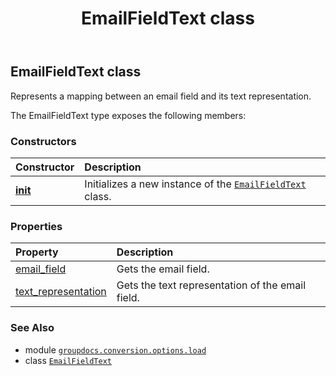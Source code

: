 ﻿---
title: EmailFieldText class
second_title: GroupDocs.Conversion for Python via .NET API References
description: 
type: docs
weight: 110
url: /python-net/groupdocs.conversion.options.load/emailfieldtext/
is_root: false
---

## EmailFieldText class

Represents a mapping between an email field and its text representation.



The EmailFieldText type exposes the following members:

### Constructors
| Constructor | Description |
| :- | :- |
| [__init__](/conversion/python-net/groupdocs.conversion.options.load/emailfieldtext/__init__/#groupdocs.conversion.options.load.EmailField-str) | Initializes a new instance of the [`EmailFieldText`](/conversion/python-net/groupdocs.conversion.options.load/emailfieldtext) class. |


### Properties
| Property | Description |
| :- | :- |
| [email_field](/conversion/python-net/groupdocs.conversion.options.load/emailfieldtext/email_field) | Gets the email field. |
| [text_representation](/conversion/python-net/groupdocs.conversion.options.load/emailfieldtext/text_representation) | Gets the text representation of the email field. |



### See Also
* module [`groupdocs.conversion.options.load`](..)
* class [`EmailFieldText`](/conversion/python-net/groupdocs.conversion.options.load/emailfieldtext)
